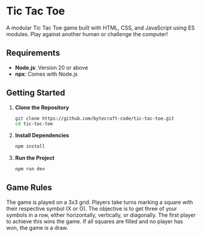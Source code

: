 # Tic Tac Toe

A modular Tic Tac Toe game built with HTML, CSS, and JavaScript using ES modules. Play against another human or challenge the computer!

## Requirements

- **Node.js**: Version 20 or above  
- **npx**: Comes with Node.js

## Getting Started

1. **Clone the Repository**

   ```bash
   git clone https://github.com/bytecraft-code/tic-tac-toe.git
   cd tic-tac-toe
   ```

2. **Install Dependencies**

   ```bash
   npm install
   ```

3. **Run the Project**

   ```bash
   npm run dev
   ```

## Game Rules

The game is played on a 3x3 grid. Players take turns marking a square with their respective symbol (X or O). The objective is to get three of your symbols in a row, either horizontally, vertically, or diagonally. The first player to achieve this wins the game. If all squares are filled and no player has won, the game is a draw.
